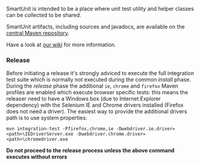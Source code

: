 SmartUnit is intended to be a place where unit test utility and helper classes can be collected to be shared.

SmartUnit artifacts, including sources and javadocs, are available on the [central Maven repository](http://search.maven.org/#search%7Cga%7C1%7Csmartunit).

Have a look at [our wiki](https://github.com/rlogiacco/SmartUnit/wiki) for more information.

### Release

Before initiating a release it's strongly adviced to execute the full integration test suite which is normally not executed during the common *install* phase.
During the *release* phase the additional `ie`, `chrome` and `firefox` Maven profiles are enabled which execute browser specific tests: this means the releaser need to have a Windows box (due to Internet Explorer dependency) with the Selenium IE and Chrome drivers installed (Firefox does not need a driver).
The easiest way to provide the additional drivers path is to use system properties:
```
mvn integration-test -Pfirefox,chrome,ie -Dwebdriver.ie.driver=<path>\IEDriverServer.exe -Dwebdriver.chrome.driver=<path>\chromedriver.exe
```

**Do not proceed to the release process unless the above command executes without errors**
